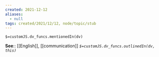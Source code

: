 ```yaml
---
created: 2021-12-12 
aliases:
  - null
tags: created/2021/12/12, node/topic/stub
---
```

`$=customJS.dv_funcs.mentionedIn(dv)`


**See**:: [[English]], [[communication]]
*`$=customJS.dv_funcs.outlinedIn(dv, this)`*